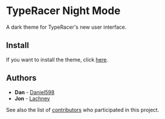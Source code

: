 # TypeRacer Night Mode

A dark theme for TypeRacer's new user interface.

## Install

If you want to install the theme, click [here](#).

## Authors

* **Dan** - [Daniel598](https://github.com/Daniel598)
* **Jon**  - [Lachney](https://github.com/Lachney)

See also the list of [contributors](https://github.com/Daniel598/TypeRacer/contributors) who participated in this project.
